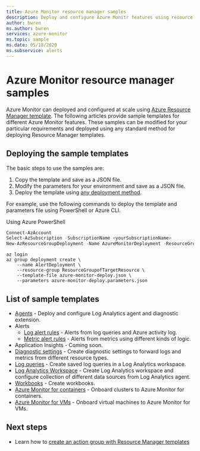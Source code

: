 ```yaml
---
title: Azure Monitor resource manager samples
description: Deploy and configure Azure Monitr features using resource manager templates
author: bwren
ms.author: bwren
services: azure-monitor
ms.topic: sample
ms.date: 05/18/2020
ms.subservice: alerts
---
```

# Azure Monitor resource manager samples

Azure Monitor can deployed and configured at scale using [Azure Resource Manager template](../../azure-resource-manager/templates/template-syntax.md). The following articles provide sample templates for different Azure Monitor features. These samples can be modified for your particular requirements and deployed using any standard method for deploying Resource Manager templates. 

## Deploying the sample templates
The basic steps to use the samples are:

1. Copy the template and save as a JSON file.
2. Modify the parameters for your environment and save as a JSON file.
4. Deploy the template using [any deployment method](../../azure-resource-manager/templates/deploy-powershell.md). 

For example, use the following commands to deploy  the template and parameters file using PowerShell or Azure CLI.

Using Azure PowerShell

```powershell
Connect-AzAccount
Select-AzSubscription -SubscriptionName <yourSubscriptionName>
New-AzResourceGroupDeployment -Name AzureMonitorDeployment -ResourceGroupName my-resource-group -TemplateFile azure-monitor-deploy.json -TemplateParameterFile azure-monitor-deploy.parameters.json
```

```azurecli
az login
az group deployment create \
    --name AlertDeployment \
    --resource-group ResourceGroupofTargetResource \
    --template-file azure-monitor-deploy.json \
    --parameters azure-monitor-deploy.parameters.json
```

## List of sample templates

- [Agents](arm-agent.md) - Deploy and configure Log Analytics agent and diagnostic extension.
- Alerts
  - [Log alert rules](arm-alerts-log.md) - Alerts from log queries and Azure activity log.
  - [Metric alert rules](arm-alerts-metric.md) - Alerts from metrics using different kinds of logic.
- Application Insights - Coming soon.
- [Diagnostic settings](arm-diagnostic-settings.md) - Create diagnostic settings to forward logs and metrics from different resource types.
- [Log queries](arm-log-queries.md) - Create saved log queries in a Log Analytics workspace.
- [Log Analytics Workspace](arm-workspace.md) - Create Log Analytics workspace and configure collection of different data sources from Log Analytics agent.
- [Workbooks](arm-workbooks.md) - Create workbooks.
- [Azure Monitor for containers](arm-container-insights.md) - Onboard clusters to Azure Monitor for containers.
- [Azure Monitor for VMs](arm-vminsights.md) - Onboard virtual machines to Azure Monitor for VMs.



## Next steps

- Learn how to [create an action group with Resource Manager templates](../platform/action-groups-create-resource-manager-template.md)
